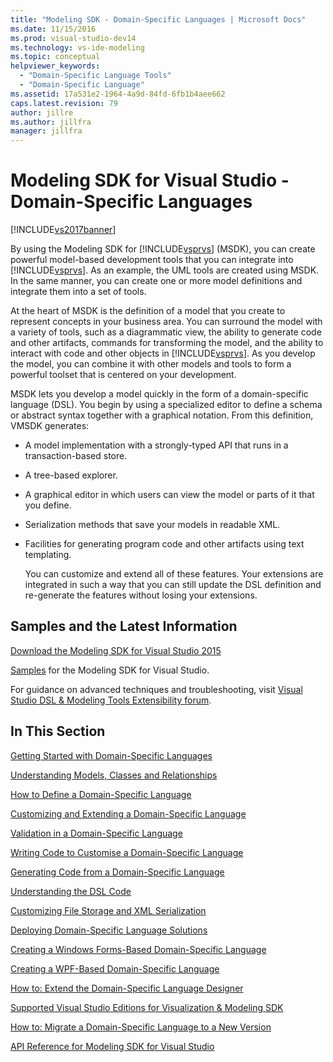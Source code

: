 ```yaml
---
title: "Modeling SDK - Domain-Specific Languages | Microsoft Docs"
ms.date: 11/15/2016
ms.prod: visual-studio-dev14
ms.technology: vs-ide-modeling
ms.topic: conceptual
helpviewer_keywords:
  - "Domain-Specific Language Tools"
  - "Domain-Specific Language"
ms.assetid: 17a531e2-1964-4a9d-84fd-6fb1b4aee662
caps.latest.revision: 79
author: jillre
ms.author: jillfra
manager: jillfra
---
```

# Modeling SDK for Visual Studio - Domain-Specific Languages
[!INCLUDE[vs2017banner](../includes/vs2017banner.md)]

By using the Modeling SDK for [!INCLUDE[vsprvs](../includes/vsprvs-md.md)] (MSDK), you can create powerful model-based development tools that you can integrate into [!INCLUDE[vsprvs](../includes/vsprvs-md.md)]. As an example, the UML tools are created using MSDK. In the same manner, you can create one or more model definitions and integrate them into a set of tools.

 At the heart of MSDK is the definition of a model that you create to represent concepts in your business area. You can surround the model with a variety of tools, such as a diagrammatic view, the ability to generate code and other artifacts, commands for transforming the model, and the ability to interact with code and other objects in [!INCLUDE[vsprvs](../includes/vsprvs-md.md)]. As you develop the model, you can combine it with other models and tools to form a powerful toolset that is centered on your development.

 MSDK lets you develop a model quickly in the form of a domain-specific language (DSL). You begin by using a specialized editor to define a schema or abstract syntax together with a graphical notation. From this definition, VMSDK generates:

- A model implementation with a strongly-typed API that runs in a transaction-based store.

- A tree-based explorer.

- A graphical editor in which users can view the model or parts of it that you define.

- Serialization methods that save your models in readable XML.

- Facilities for generating program code and other artifacts using text templating.

  You can customize and extend all of these features. Your extensions are integrated in such a way that you can still update the DSL definition and re-generate the features without losing your extensions.

## Samples and the Latest Information
 [Download the Modeling SDK for Visual Studio 2015](https://www.microsoft.com/download/details.aspx?id=48148)

 [Samples](https://docs.microsoft.com/samples/browse/?redirectedfrom=MSDN-samples) for the Modeling SDK for Visual Studio.

 For guidance on advanced techniques and troubleshooting, visit [Visual Studio DSL & Modeling Tools Extensibility forum](https://social.msdn.microsoft.com/Forums/vstudio/en-US/home?forum=dslvsarchx).

## In This Section
 [Getting Started with Domain-Specific Languages](../modeling/getting-started-with-domain-specific-languages.md)

 [Understanding Models, Classes and Relationships](../modeling/understanding-models-classes-and-relationships.md)

 [How to Define a Domain-Specific Language](../modeling/how-to-define-a-domain-specific-language.md)

 [Customizing and Extending a Domain-Specific Language](../modeling/customizing-and-extending-a-domain-specific-language.md)

 [Validation in a Domain-Specific Language](../modeling/validation-in-a-domain-specific-language.md)

 [Writing Code to Customise a Domain-Specific Language](../modeling/writing-code-to-customise-a-domain-specific-language.md)

 [Generating Code from a Domain-Specific Language](../modeling/generating-code-from-a-domain-specific-language.md)

 [Understanding the DSL Code](../modeling/understanding-the-dsl-code.md)

 [Customizing File Storage and XML Serialization](../modeling/customizing-file-storage-and-xml-serialization.md)

 [Deploying Domain-Specific Language Solutions](../modeling/deploying-domain-specific-language-solutions.md)

 [Creating a Windows Forms-Based Domain-Specific Language](../modeling/creating-a-windows-forms-based-domain-specific-language.md)

 [Creating a WPF-Based Domain-Specific Language](../modeling/creating-a-wpf-based-domain-specific-language.md)

 [How to: Extend the Domain-Specific Language Designer](../modeling/how-to-extend-the-domain-specific-language-designer.md)

 [Supported Visual Studio Editions for Visualization & Modeling SDK](../modeling/supported-visual-studio-editions-for-visualization-amp-modeling-sdk.md)

 [How to: Migrate a Domain-Specific Language to a New Version](../modeling/how-to-migrate-a-domain-specific-language-to-a-new-version.md)

 [API Reference for Modeling SDK for Visual Studio](../modeling/api-reference-for-modeling-sdk-for-visual-studio.md)
